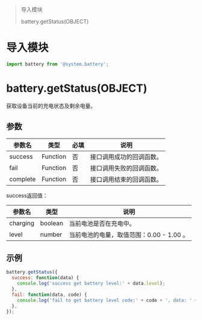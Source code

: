 > 导入模块
>
> battery.getStatus(OBJECT)
>

# 导入模块

```javascript
import battery from '@system.battery';
```

# battery.getStatus(OBJECT)

获取设备当前的充电状态及剩余电量。

## 参数

| 参数名   | 类型     | 必填 | 说明                     |
| -------- | -------- | ---- | ------------------------ |
| success  | Function | 否   | 接口调用成功的回调函数。 |
| fail     | Function | 否   | 接口调用失败的回调函数。 |
| complete | Function | 否   | 接口调用结束的回调函数。 |

success返回值：

| **参数名** | 类型    | 说明                                     |
| ---------- | ------- | ---------------------------------------- |
| charging   | boolean | 当前电池是否在充电中。                   |
| level      | number  | 当前电池的电量，取值范围：0.00 - 1.00 。 |

## 示例

```javascript
battery.getStatus({
  success: function(data) {
    console.log('success get battery level:' + data.level);
  },
  fail: function(data, code) {
    console.log('fail to get battery level code:' + code + ', data: ' + data);
  },
});
```
